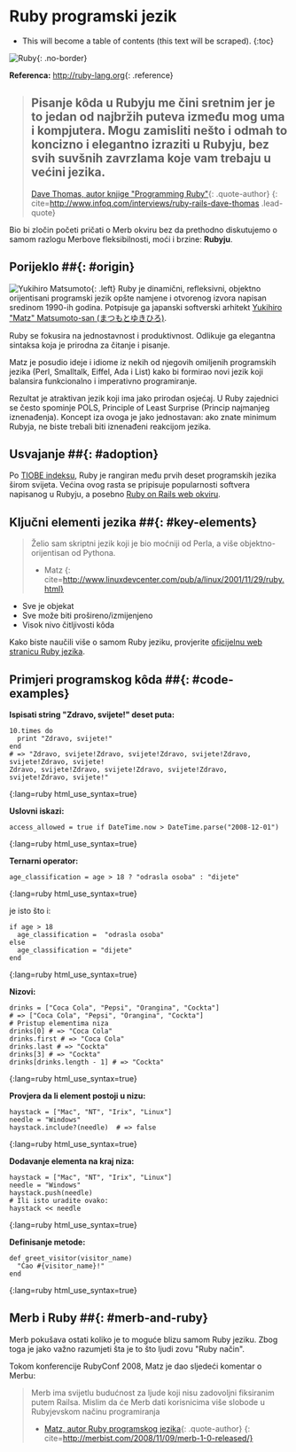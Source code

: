 # Ruby programski jezik

* This will become a table of contents (this text will be scraped).
{:toc}

![Ruby](/images/ruby-header.gif){: .no-border}

**Referenca:** <http://ruby-lang.org>{: .reference}

> Pisanje kôda u Rubyju me čini sretnim jer je to jedan od najbržih puteva
> između mog uma i kompjutera.
> Mogu zamisliti nešto i odmah to koncizno i elegantno izraziti u
> Rubyju, bez svih suvšnih zavrzlama koje vam trebaju u većini jezika.
> -
> [Dave Thomas, autor knjige "Programming Ruby"][dt]{: .quote-author}
{: cite=http://www.infoq.com/interviews/ruby-rails-dave-thomas .lead-quote}

Bio bi zločin početi pričati o Merb okviru bez da prethodno diskutujemo o samom
razlogu Merbove fleksibilnosti, moći i brzine: **Rubyju**.

## Porijeklo ##{: #origin}
![Yukihiro Matsumoto](/images/Yukihiro_Matsumoto.jpg){: .left}
Ruby je dinamični, refleksivni, objektno orijentisani programski jezik opšte
namjene i otvorenog izvora napisan sredinom 1990-ih godina.
Potpisuje ga japanski softverski arhitekt
[Yukihiro "Matz" Matsumoto-san (まつもとゆきひろ)][matz].

Ruby se fokusira na jednostavnost i produktivnost. Odlikuje ga elegantna
sintaksa koja je prirodna za čitanje i pisanje.

Matz je posudio ideje i idiome iz nekih od njegovih omiljenih programskih
jezika (Perl, Smalltalk, Eiffel, Ada i List) kako bi formirao novi jezik koji
balansira funkcionalno i imperativno programiranje.

Rezultat je atraktivan jezik koji ima jako prirodan osjećaj.
U Ruby zajednici se često spominje POLS, Principle of Least Surprise (Princip
najmanjeg iznenađenja).
Koncept iza ovoga je jako jednostavan: ako znate minimum Rubyja, ne biste
trebali biti iznenađeni reakcijom jezika.

## Usvajanje ##{: #adoption}
Po [TIOBE indeksu][tiobe], Ruby je rangiran među prvih deset programskih jezika
širom svijeta.
Većina ovog rasta se pripisuje popularnosti softvera napisanog u Rubyju, a
posebno [Ruby on Rails web okviru][rails].

## Ključni elementi jezika ##{: #key-elements}

> Želio sam skriptni jezik koji je bio moćniji od Perla, a više
> objektno-orijentisan od Pythona.
> - Matz
{: cite=http://www.linuxdevcenter.com/pub/a/linux/2001/11/29/ruby.html}

* Sve je objekat
* Sve može biti prošireno/izmijenjeno
* Visok nivo čitljivosti kôda

Kako biste naučili više o samom Ruby jeziku, provjerite
[oficijelnu web stranicu Ruby jezika][rubylang-about].

## Primjeri programskog kôda ##{: #code-examples}

**Ispisati string "Zdravo, svijete!" deset puta:**

    10.times do
      print "Zdravo, svijete!"
    end
    # => "Zdravo, svijete!Zdravo, svijete!Zdravo, svijete!Zdravo, svijete!Zdravo, svijete!
    Zdravo, svijete!Zdravo, svijete!Zdravo, svijete!Zdravo, svijete!Zdravo, svijete!"
{:lang=ruby html_use_syntax=true}

**Uslovni iskazi:**

    access_allowed = true if DateTime.now > DateTime.parse("2008-12-01")
{:lang=ruby html_use_syntax=true}

**Ternarni operator:**

    age_classification = age > 18 ? "odrasla osoba" : "dijete"
{:lang=ruby html_use_syntax=true}

je isto što i:

    if age > 18
      age_classification =  "odrasla osoba"
    else
      age_classification = "dijete"
    end
{:lang=ruby html_use_syntax=true}

**Nizovi:**

    drinks = ["Coca Cola", "Pepsi", "Orangina", "Cockta"]
    # => ["Coca Cola", "Pepsi", "Orangina", "Cockta"]
    # Pristup elementima niza
    drinks[0] # => "Coca Cola"
    drinks.first # => "Coca Cola"
    drinks.last # => "Cockta"
    drinks[3] # => "Cockta"
    drinks[drinks.length - 1] # => "Cockta"
{:lang=ruby html_use_syntax=true}


**Provjera da li element postoji u nizu:**

    haystack = ["Mac", "NT", "Irix", "Linux"]
    needle = "Windows"
    haystack.include?(needle)  # => false
{:lang=ruby html_use_syntax=true}

**Dodavanje elementa na kraj niza:**

    haystack = ["Mac", "NT", "Irix", "Linux"]
    needle = "Windows"
    haystack.push(needle)
    # Ili isto uradite ovako:
    haystack << needle
{:lang=ruby html_use_syntax=true}

**Definisanje metode:**

    def greet_visitor(visitor_name)
      "Ćao #{visitor_name}!"
    end
{:lang=ruby html_use_syntax=true}

## Merb i Ruby ##{: #merb-and-ruby}

Merb pokušava ostati koliko je to moguće blizu samom Ruby jeziku.
Zbog toga je jako važno razumjeti šta je to što ljudi zovu "Ruby način".

Tokom konferencije RubyConf 2008, Matz je dao sljedeći komentar o Merbu:

> Merb ima svijetlu budućnost za ljude koji nisu zadovoljni fiksiranim putem
> Railsa.
> Mislim da će Merb dati korisnicima više slobode u Rubyjevskom načinu
> programiranja
> - [Matz, autor Ruby programskog jezika][rubylang]{: .quote-author}
{: cite=http://merbist.com/2008/11/09/merb-1-0-released/}

[dt]: http://pragdave.pragprog.com/
[matz]: http://en.wikipedia.org/wiki/Yukihiro_Matsumoto
[tiobe]: http://www.tiobe.com/index.php/content/paperinfo/tpci/index.html
[rails]: http://rubyonrails.org
[rubylang-about]: http://www.ruby-lang.org/en/about
[rubylang]: http://ruby-lang.org/
